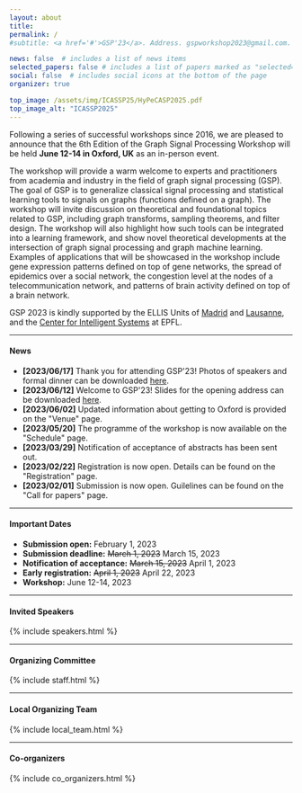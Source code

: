 ```yaml
---
layout: about
title: 
permalink: /
#subtitle: <a href='#'>GSP'23</a>. Address. gspworkshop2023@gmail.com. Moto. Etc.

news: false  # includes a list of news items
selected_papers: false # includes a list of papers marked as "selected={true}"
social: false  # includes social icons at the bottom of the page
organizer: true

top_image: /assets/img/ICASSP25/HyPeCASP2025.pdf
top_image_alt: "ICASSP2025"
---
```


Following a series of successful workshops since 2016, we are pleased to announce that the 6th Edition of the Graph Signal Processing Workshop will be held **June 12-14 in Oxford, UK** as an in-person event.

The workshop will provide a warm welcome to experts and practitioners from academia and industry in the field of graph signal processing (GSP). The goal of GSP is to generalize classical signal processing and statistical learning tools to signals on graphs (functions defined on a graph). The workshop will invite discussion on theoretical and foundational topics related to GSP, including graph transforms, sampling theorems, and filter design. The workshop will also highlight how such tools can be integrated into a learning framework, and show novel theoretical developments at the intersection of graph signal processing and graph machine learning. Examples of applications that will be showcased in the workshop include gene expression patterns defined on top of gene networks, the spread of epidemics over a social network, the congestion level at the nodes of a telecommunication network, and patterns of brain activity defined on top of a brain network.

GSP 2023 is kindly supported by the ELLIS Units of [Madrid](https://ellismadrid.es) and [Lausanne](https://www.epfl.ch/research/domains/epfl-ellis/), and the [Center for Intelligent Systems](https://www.epfl.ch/research/domains/cis/) at EPFL.

---
#### News
+ **[2023/06/17]** Thank you for attending GSP'23! Photos of speakers and formal dinner can be downloaded [here](https://www.dropbox.com/sh/uiktctu2s86tkwa/AAB3ZKZHyq_nTNnD4QlMZym1a?dl=0).
+ **[2023/06/12]** Welcome to GSP'23! Slides for the opening address can be downloaded [here](https://gspworkshop.org/assets/pdf/opening.pdf).
+ **[2023/06/02]** Updated information about getting to Oxford is provided on the "Venue" page.
+ **[2023/05/20]** The programme of the workshop is now available on the "Schedule" page.
+ **[2023/03/29]** Notification of acceptance of abstracts has been sent out.
+ **[2023/02/22]** Registration is now open. Details can be found on the "Registration" page.
+ **[2023/02/01]** Submission is now open. Guilelines can be found on the "Call for papers" page.

---
#### Important Dates
+ **Submission open:** February 1, 2023
+ **Submission deadline:** <s>March 1, 2023</s> March 15, 2023
+ **Notification of acceptance:** <s>March 15, 2023</s> April 1, 2023
+ **Early registration:** <s>April 1, 2023</s> April 22, 2023
+ **Workshop:** June 12-14, 2023

---
#### Invited Speakers

<!---
+ [Markus Püschel](https://acl.inf.ethz.ch/people/markusp/) (ETH Zürich)
+ [Gitta Kutyniok](https://www.ai.math.uni-muenchen.de/members/professor/kutyniok/index.html) (LMU Munich)
+ [Hoi-To Wai](https://www1.se.cuhk.edu.hk/~htwai/) (Chinese University of Hong Kong)
+ [Peter Battaglia](https://scholar.google.com/citations?user=nQ7Ij30AAAAJ&hl=en) (DeepMind)
+ [Wei Hu](https://www.wict.pku.edu.cn/huwei/) (Peking University)
+ [Pietro Liò](https://www.cl.cam.ac.uk/~pl219/) (University of Cambridge)
--->

{% include speakers.html %}

---
#### Organizing Committee
<!---
+ [Xiaowen Dong](https://web.media.mit.edu/~xdong/) (University of Oxford)
+ [Antonio Marques](https://www.tsc.urjc.es/~amarques/) (King Juan Carlos University)
+ [Gonzalo Mateos](https://www.hajim.rochester.edu/ece/sites/gmateos//) (University of Rochester)
+ [Santiago Segarra](https://segarra.rice.edu) (Rice University)
+ [Dorina Thanou](https://people.epfl.ch/dorina.thanou?lang=en) (EPFL)
+ [Laura Toni](https://www.ucl.ac.uk/iccs/dr-laura-toni) (University College London)
--->

{% include staff.html %}


---
#### Local Organizing Team
<!---
+ [Keyue Jiang](https://garyball.github.io/) (University College London)
+ [Henry Kenlay](https://henrykenlay.github.io/) (University of Oxford)
+ Bohan Tang (University of Oxford)
--->

{% include local_team.html %}


---
#### Co-organizers

{% include co_organizers.html %}
